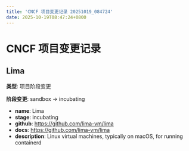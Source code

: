 ```yaml
---
title: 'CNCF 项目变更记录 20251019_084724'
date: 2025-10-19T08:47:24+0800
---
```


# CNCF 项目变更记录

## Lima
**类型**: 项目阶段变更

**阶段变更**: sandbox → incubating

- **name**: Lima
- **stage**: incubating
- **github**: https://github.com/lima-vm/lima
- **docs**: https://github.com/lima-vm/lima
- **description**: Linux virtual machines, typically on macOS, for running containerd

